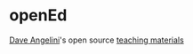 # openEd
[Dave Angelini](https://github.com/aphanotus)'s open source [teaching materials](https://github.com/aphanotus/openEd) 
